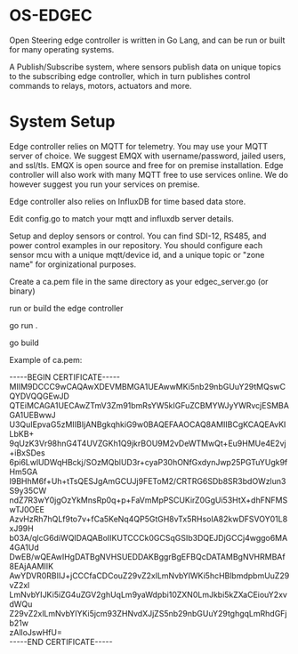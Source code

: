 # OS-EDGEC

Open Steering edge controller is written in Go Lang, and can be run or built for many operating systems.

A Publish/Subscribe system, where sensors publish data on unique topics to the subscribing edge controller, which in turn publishes control commands to relays, motors, actuators and more.

# System Setup

Edge controller relies on MQTT for telemetry. You may use your MQTT server of choice. We suggest EMQX with username/password, jailed users, and ssl/tls. EMQX is open source and free for on premise installation. Edge controller will also work with many MQTT free to use services online. We do however suggest you run your services on premise.

Edge controller also relies on InfluxDB for time based data store. 

Edit config.go to match your mqtt and influxdb server details. 

Setup and deploy sensors or control. You can find SDI-12, RS485, and power control examples in our repository. You should configure each sensor mcu with a unique mqtt/device id, and a unique topic or "zone name" for orginizational purposes.

Create a ca.pem file in the same directory as your edgec_server.go (or binary)

run or build the edge controller

go run .

go build





Example of ca.pem:

-----BEGIN CERTIFICATE-----  
MIIM9DCCC9wCAQAwXDEVMBMGA1UEAwwMKi5nb29nbGUuY29tMQswCQYDVQQGEwJD  
QTEiMCAGA1UECAwZTmV3Zm91bmRsYW5kIGFuZCBMYWJyYWRvcjESMBAGA1UEBwwJ  
U3QuIEpvaG5zMIIBIjANBgkqhkiG9w0BAQEFAAOCAQ8AMIIBCgKCAQEAvKILbKB+  
9qUzK3Vr98hnG4T4UVZGKh1Q9jkrBOU9M2vDeWTMwQt+Eu9HMUe4E2vj+iBxSDes  
6pi6LwlUDWqHBckj/SOzMQblUD3r+cyaP30hONfGxdynJwp25PGTuYUgk9fHm5GA  
I9BHhM6f+Uh+tTsQESJgAmGCUJj9FEToM2/CRTRG6SDb8SR3bdOWzlun3S9y35CW  
ndZ7R3wY0jgOzYkMnsRp0q+p+FaVmMpPSCUKirZ0GgUi53HtX+dhFNFMSwTJ0OEE  
AzvHzRh7hQLf9to7v+fCa5KeNq4QP5GtGH8vTx5RHsoIA82kwDFSVOY01L8xJ99H  
b03A/qlcG6diWQIDAQABoIIKUTCCCk0GCSqGSIb3DQEJDjGCCj4wggo6MA4GA1Ud  
DwEB/wQEAwIHgDATBgNVHSUEDDAKBggrBgEFBQcDATAMBgNVHRMBAf8EAjAAMIIK  
AwYDVR0RBIIJ+jCCCfaCDCouZ29vZ2xlLmNvbYIWKi5hcHBlbmdpbmUuZ29vZ2xl  
LmNvbYIJKi5iZG4uZGV2ghUqLm9yaWdpbi10ZXN0LmJkbi5kZXaCEiouY2xvdWQu  
Z29vZ2xlLmNvbYIYKi5jcm93ZHNvdXJjZS5nb29nbGUuY29tghgqLmRhdGFjb21w  
zAlloJswHfU=  
-----END CERTIFICATE-----  
